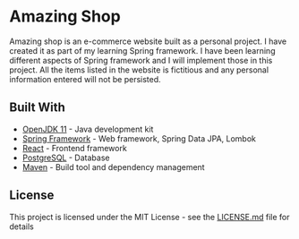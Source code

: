 # Amazing Shop

Amazing shop is an e-commerce website built as a personal project. I have
created it as part of my learning Spring framework. I have been learning
different aspects of Spring framework and I will implement those in this
project. All the items listed in the website is fictitious and any personal
information entered will not be persisted.

## Built With

- [OpenJDK 11](https://openjdk.java.net/projects/jdk/11/) - Java development kit
- [Spring Framework](https://maven.apache.org/) - Web framework, Spring Data JPA, Lombok
- [React](https://reactjs.org/) - Frontend framework
- [PostgreSQL](https://www.postgresql.org/) - Database
- [Maven](https://maven.apache.org/) - Build tool and dependency management

## License

This project is licensed under the MIT License - see the [LICENSE.md](LICENSE.md) file for details

